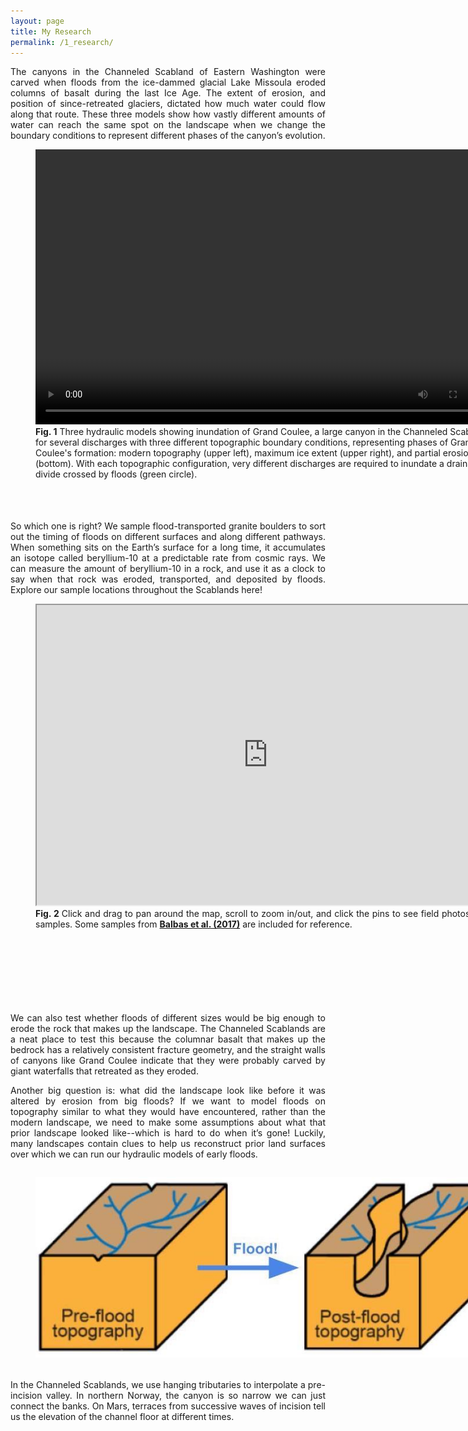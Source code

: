 ```yaml
---
layout: page
title: My Research
permalink: /1_research/
---
```


<html>
<head>
<style>
</style>
</head>
<body>

<p style="text-align:justify"> The canyons in the Channeled Scabland of Eastern Washington were carved when floods from the ice-dammed glacial Lake Missoula eroded columns of basalt during the last Ice Age. The extent of erosion, and position of since-retreated glaciers, dictated how much water could flow along that route. These three models show how vastly different amounts of water can reach the same spot on the landscape when we change the boundary conditions to represent different phases of the canyon’s evolution.
</p>

<figure style="width:740px;height:580px">
		<video width="740" height="440" controls>
			<source src="/assets/videos/GC_anuga.mp4" type="video/mp4">
			Your browser does not support the video tag.
		</video> 
	<figcaption><b>Fig. 1</b> Three hydraulic models showing inundation of Grand Coulee, a large canyon in the Channeled Scablands, for several discharges with three different topographic boundary conditions, representing phases of Grand Coulee's formation: modern topography (upper left), maximum ice extent (upper right), and partial erosion (bottom). With each topographic configuration, very different discharges are required to inundate a drainage divide crossed by floods (green circle).</figcaption>
</figure>

<p style="text-align:justify"> So which one is right? We sample flood-transported granite boulders to sort out the timing of floods on different surfaces and along different pathways. When something sits on the Earth’s surface for a long time, it accumulates an isotope called beryllium-10 at a predictable rate from cosmic rays. We can measure the amount of beryllium-10 in a rock, and use it as a clock to say when that rock was eroded, transported, and deposited by floods. Explore our sample locations throughout the Scablands here!
</p>


<figure alt="Google Maps link" style="width:740px;height:640px">
<iframe src="https://www.google.com/maps/d/u/0/embed?mid=1qJa_qHb52JfgC1wwAcMDa_GWHLKectq_" width="740" height="480"></iframe>
<figcaption style ="text-align:justify">
	<b>Fig. 2 </b>Click and drag to pan around the map, scroll to zoom in/out, and click the pins to see field photos of our samples. Some samples from <a href=" https://iafi.org/iafi/wp-content/uploads/Balbas2017-Missoula-Flood-Chronology.pdf"><b>Balbas et al. (2017)</b></a> are included for reference.
	</figcaption> 
</figure>	

	
<p style="text-align:justify">We can also test whether floods of different sizes would be big enough to erode the rock that makes up the landscape. The Channeled Scablands are a neat place to test this because the columnar basalt that makes up the bedrock has a relatively consistent fracture geometry, and the straight walls of canyons like Grand Coulee indicate that they were probably carved by giant waterfalls that retreated as they eroded.
</p>


<p style="text-align:justify">Another big question is: what did the landscape look like before it was altered by erosion from big floods? If we want to model floods on topography similar to what they would have encountered, rather than the modern landscape, we need to make some assumptions about what that prior landscape looked like--which is hard to do when it’s gone! Luckily, many landscapes contain clues to help us reconstruct prior land surfaces over which we can run our hydraulic models of early floods.
	<figure alt="Canyon diagrams" style="width:740px;height:300px;margin-right:15px;float:left;padding-right:20px;padding-bottom:10px">
		<img src="/assets/images/flood1.jpg">
	</figure>
</p>

<p style="text-align:justify">In the Channeled Scablands, we use hanging tributaries to interpolate a pre-incision valley. In northern Norway, the canyon is so narrow we can just connect the banks. On Mars, terraces from successive waves of incision tell us the elevation of the channel floor at different times.
</p>

</body>
</html>